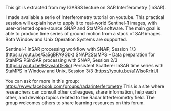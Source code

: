 This git is extracted from my IGARSS lecture on SAR Interferometry (InSAR). 

I made available a serie of Interferometry tutorial on youtube.
This practical session will explain how to apply it to real-world Sentinel-1 images, 
with user-oriented open-source SNAP and StaMPS software.
The main goal is able to produce time series of ground motion from a stack of SAR images. 
Both Window and Unix Operation Systems are supported.

Sentinel-1 InSAR processing workflow with SNAP, Session 1/3 (https://youtu.be/5a5gBPA9Gbk)
SNAP2StaMPS – Data preparation for StaMPS PSInSAR processing with SNAP, Session 2/3 (https://youtu.be/HzvvJoDE8ic)
Persistent Scatterer InSAR time series with StaMPS in Window and Unix, Session 3/3 (https://youtu.be/a1WlsoRrlrU)

You can ask for more in this group:
https://www.facebook.com/groups/radarinterferometry 
This is a site where researchers can consult other colleagues, share information, 
help each other, and develop topics related to the Radar Interferometry field.
The group welcomes others to share learning resources on this forum.

